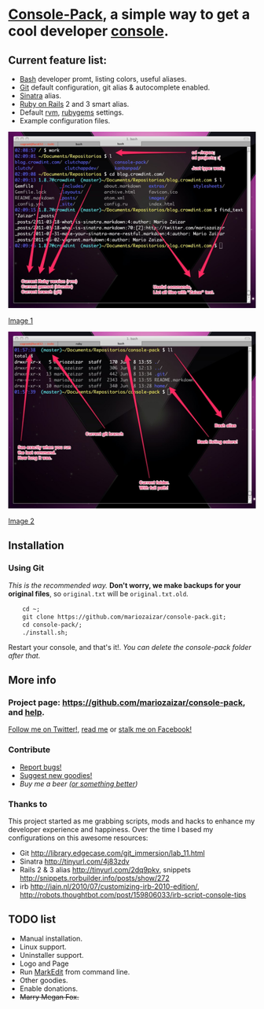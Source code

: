 # [Console-Pack](repo), a simple way to get a cool developer [console][cli].

## Current feature list:

- [Bash][bash] developer promt, listing colors, useful aliases. 
- [Git][git] default configuration, git alias & autocomplete enabled.
- [Sinatra][sinatra] alias.
- [Ruby on Rails][rails] 2 and 3 smart alias.
- Default [rvm][rvm], [rubygems][gem] settings.
- Example configuration files. 

![bash-1](/images/bash-1.jpg)

[Image 1](https://skitch.com/mariozaizar/fdat9/1-bash)

![bash-2](/images/bash-2.jpg)

[Image 2](https://skitch.com/mariozaizar/fdap1/1-bash)

## Installation

### Using Git

_This is the recommended way._
**Don't worry, we make backups for your original files**, so `original.txt` will be `original.txt.old`.

```shell
    cd ~;
    git clone https://github.com/mariozaizar/console-pack.git;
    cd console-pack/;
    ./install.sh;
```

Restart your console, and that's it!.
_You can delete the console-pack folder after that._

## More info

### Project page: <https://github.com/mariozaizar/console-pack>, and [help](https://github.com/mariozaizar/console-pack/issues?labels=Help).
[Follow me on Twitter!][twitter], [read me][crowdint] or [stalk me on Facebook!][facebook]

### Contribute

* [Report bugs!](https://github.com/mariozaizar/console-pack/issues?labels=Bugs)
* [Suggest new goodies!](https://github.com/mariozaizar/console-pack/issues?labels=Features)
* _Buy me a beer ([or something better][amazon])_

### Thanks to

This project started as me grabbing scripts, mods and hacks to enhance my developer experience and happiness.
Over the time I based my configurations on this awesome resources: 

- Git <http://library.edgecase.com/git_immersion/lab_11.html>
- Sinatra <http://tinyurl.com/4j83zdv>
- Rails 2 & 3 alias <http://tinyurl.com/2dq9pkv>,  snippets <http://snippets.rorbuilder.info/posts/show/272>
- irb <http://iain.nl/2010/07/customizing-irb-2010-edition/>, <http://robots.thoughtbot.com/post/159806033/irb-script-console-tips>

## TODO list

* Manual installation.
* Linux support.
* Uninstaller support.
* Logo and Page
* Run [MarkEdit][markedit] from command line.
* Other goodies.
* Enable donations.
* <del>Marry Megan Fox.</del>

[twitter]: http://twitter.com/mariozaizar
[facebook]: http://facebook.com/mariozaizar
[crowdint]: http://blog.crowdint.com
[amazon]: http://amzn.com/w/18ZQSVYATE5M1
[repo]: https://github.com/mariozaizar/console-pack.git;

[cli]: http://en.wikipedia.org/wiki/Command_line_interface
[markedit]: http://keshiki.net/markdown-editor/

[git]: http://git-scm.com/
[sinatra]: http://www.sinatrarb.com/
[rails]: http://rubyonrails.org/
[rvm]: https://rvm.beginrescueend.com/
[gem]: http://rubygems.org/
[bash]: http://www.gnu.org/software/bash/
